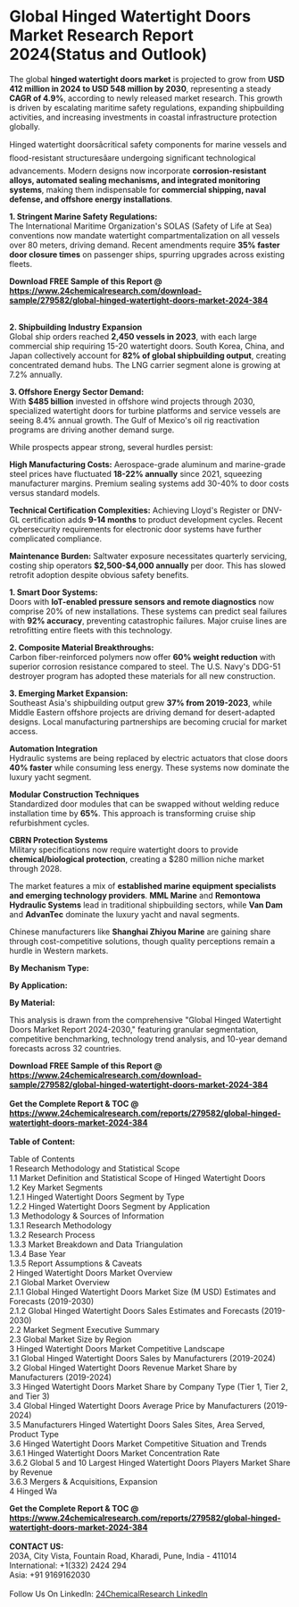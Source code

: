 <h1>Global Hinged Watertight Doors Market Research Report 2024(Status and Outlook)</h1><p>The global <strong>hinged watertight doors market</strong> is projected to grow from <strong>USD 412 million in 2024 to USD 548 million by 2030</strong>, representing a steady <strong>CAGR of 4.9%</strong>, according to newly released market research. This growth is driven by escalating maritime safety regulations, expanding shipbuilding activities, and increasing investments in coastal infrastructure protection globally.</p><p>Hinged watertight doorsâcritical safety components for marine vessels and flood-resistant structuresâare undergoing significant technological advancements. Modern designs now incorporate <strong>corrosion-resistant alloys, automated sealing mechanisms, and integrated monitoring systems</strong>, making them indispensable for <strong>commercial shipping, naval defense, and offshore energy installations</strong>.</p><p><strong>1. Stringent Marine Safety Regulations:</strong><br>
The International Maritime Organization's SOLAS (Safety of Life at Sea) conventions now mandate watertight compartmentalization on all vessels over 80 meters, driving demand. Recent amendments require <strong>35% faster door closure times</strong> on passenger ships, spurring upgrades across existing fleets.</p><div><b>Download FREE Sample of this Report @ 
            <a href="https://www.24chemicalresearch.com/download-sample/279582/global-hinged-watertight-doors-market-2024-384">
            https://www.24chemicalresearch.com/download-sample/279582/global-hinged-watertight-doors-market-2024-384</a></b></div><br><p><strong>2. Shipbuilding Industry Expansion</strong><br>
Global ship orders reached <strong>2,450 vessels in 2023</strong>, with each large commercial ship requiring 15-20 watertight doors. South Korea, China, and Japan collectively account for <strong>82% of global shipbuilding output</strong>, creating concentrated demand hubs. The LNG carrier segment alone is growing at 7.2% annually.</p><p><strong>3. Offshore Energy Sector Demand:</strong><br>
With <strong>$485 billion</strong> invested in offshore wind projects through 2030, specialized watertight doors for turbine platforms and service vessels are seeing 8.4% annual growth. The Gulf of Mexico's oil rig reactivation programs are driving another demand surge.</p><p>While prospects appear strong, several hurdles persist:</p><p><strong>High Manufacturing Costs:</strong> Aerospace-grade aluminum and marine-grade steel prices have fluctuated <strong>18-22% annually</strong> since 2021, squeezing manufacturer margins. Premium sealing systems add 30-40% to door costs versus standard models.</p><p><strong>Technical Certification Complexities:</strong> Achieving Lloyd's Register or DNV-GL certification adds <strong>9-14 months</strong> to product development cycles. Recent cybersecurity requirements for electronic door systems have further complicated compliance.</p><p><strong>Maintenance Burden:</strong> Saltwater exposure necessitates quarterly servicing, costing ship operators <strong>$2,500-$4,000 annually</strong> per door. This has slowed retrofit adoption despite obvious safety benefits.</p><p><strong>1. Smart Door Systems:</strong><br>
Doors with <strong>IoT-enabled pressure sensors and remote diagnostics</strong> now comprise 20% of new installations. These systems can predict seal failures with <strong>92% accuracy</strong>, preventing catastrophic failures. Major cruise lines are retrofitting entire fleets with this technology.</p><p><strong>2. Composite Material Breakthroughs:</strong><br>
Carbon fiber-reinforced polymers now offer <strong>60% weight reduction</strong> with superior corrosion resistance compared to steel. The U.S. Navy's DDG-51 destroyer program has adopted these materials for all new construction.</p><p><strong>3. Emerging Market Expansion:</strong><br>
Southeast Asia's shipbuilding output grew <strong>37% from 2019-2023</strong>, while Middle Eastern offshore projects are driving demand for desert-adapted designs. Local manufacturing partnerships are becoming crucial for market access.</p><p><strong>Automation Integration</strong><br>
	Hydraulic systems are being replaced by electric actuators that close doors <strong>40% faster</strong> while consuming less energy. These systems now dominate the luxury yacht segment.</p><p><strong>Modular Construction Techniques</strong><br>
	Standardized door modules that can be swapped without welding reduce installation time by <strong>65%</strong>. This approach is transforming cruise ship refurbishment cycles.</p><p><strong>CBRN Protection Systems</strong><br>
	Military specifications now require watertight doors to provide <strong>chemical/biological protection</strong>, creating a $280 million niche market through 2028.</p><p>The market features a mix of <strong>established marine equipment specialists and emerging technology providers</strong>. <strong>MML Marine</strong> and <strong>Remontowa Hydraulic Systems</strong> lead in traditional shipbuilding sectors, while <strong>Van Dam</strong> and <strong>AdvanTec</strong> dominate the luxury yacht and naval segments.</p><p>Chinese manufacturers like <strong>Shanghai Zhiyou Marine</strong> are gaining share through cost-competitive solutions, though quality perceptions remain a hurdle in Western markets.</p><p><strong>By Mechanism Type:</strong></p><p><strong>By Application:</strong></p><p><strong>By Material:</strong></p><p>This analysis is drawn from the comprehensive "Global Hinged Watertight Doors Market Report 2024-2030," featuring granular segmentation, competitive benchmarking, technology trend analysis, and 10-year demand forecasts across 32 countries.</p><div><b>Download FREE Sample of this Report @ 
            <a href="https://www.24chemicalresearch.com/download-sample/279582/global-hinged-watertight-doors-market-2024-384">
            https://www.24chemicalresearch.com/download-sample/279582/global-hinged-watertight-doors-market-2024-384</a></b></div><br><div><b>Get the Complete Report & TOC @ 
            <a href="https://www.24chemicalresearch.com/reports/279582/global-hinged-watertight-doors-market-2024-384">
            https://www.24chemicalresearch.com/reports/279582/global-hinged-watertight-doors-market-2024-384</a></b></div><br>
            <b>Table of Content:</b><p>Table of Contents<br />
 1 Research Methodology and Statistical Scope<br />
 1.1 Market Definition and Statistical Scope of Hinged Watertight Doors<br />
 1.2 Key Market Segments<br />
 1.2.1 Hinged Watertight Doors Segment by Type<br />
 1.2.2 Hinged Watertight Doors Segment by Application<br />
 1.3 Methodology & Sources of Information<br />
 1.3.1 Research Methodology<br />
 1.3.2 Research Process<br />
 1.3.3 Market Breakdown and Data Triangulation<br />
 1.3.4 Base Year<br />
 1.3.5 Report Assumptions & Caveats<br />
 2 Hinged Watertight Doors Market Overview<br />
 2.1 Global Market Overview<br />
 2.1.1 Global Hinged Watertight Doors Market Size (M USD) Estimates and Forecasts (2019-2030)<br />
 2.1.2 Global Hinged Watertight Doors Sales Estimates and Forecasts (2019-2030)<br />
 2.2 Market Segment Executive Summary<br />
 2.3 Global Market Size by Region<br />
 3 Hinged Watertight Doors Market Competitive Landscape<br />
 3.1 Global Hinged Watertight Doors Sales by Manufacturers (2019-2024)<br />
 3.2 Global Hinged Watertight Doors Revenue Market Share by Manufacturers (2019-2024)<br />
 3.3 Hinged Watertight Doors Market Share by Company Type (Tier 1, Tier 2, and Tier 3)<br />
 3.4 Global Hinged Watertight Doors Average Price by Manufacturers (2019-2024)<br />
 3.5 Manufacturers Hinged Watertight Doors Sales Sites, Area Served, Product Type<br />
 3.6 Hinged Watertight Doors Market Competitive Situation and Trends<br />
 3.6.1 Hinged Watertight Doors Market Concentration Rate<br />
 3.6.2 Global 5 and 10 Largest Hinged Watertight Doors Players Market Share by Revenue<br />
 3.6.3 Mergers & Acquisitions, Expansion<br />
 4 Hinged Wa</p><div><b>Get the Complete Report & TOC @ 
            <a href="https://www.24chemicalresearch.com/reports/279582/global-hinged-watertight-doors-market-2024-384">
            https://www.24chemicalresearch.com/reports/279582/global-hinged-watertight-doors-market-2024-384</a></b></div><br><b>CONTACT US:</b><br>
            203A, City Vista, Fountain Road, Kharadi, Pune, India - 411014<br>
            International: +1(332) 2424 294<br>
            Asia: +91 9169162030 <br><br>
            Follow Us On LinkedIn: <a href="https://www.linkedin.com/company/24chemicalresearch/">24ChemicalResearch LinkedIn</a>